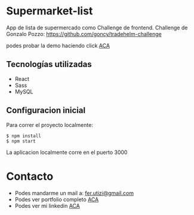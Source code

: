 # Supermarket-list

App de lista de supermercado como Challenge de frontend.
Challenge de Gonzalo Pozzo:
https://github.com/goncy/tradehelm-challenge

podes probar la demo haciendo click [ACA](https://ferutizi.github.io/supermarket-list/)

## Tecnologías utilizadas

- React
- Sass
- MySQL

## Configuracion inicial

Para correr el proyecto localmente:
```
$ npm install
$ npm start
```
La aplicacion localmente corre en el puerto 3000

# Contacto

- Podes mandarme un mail a: fer.utizi@gmail.com
- Podes ver portfolio completo [ACA](https://ferutizi.github.io/Portfolio/)
- Podes ver mi linkedin [ACA](https://www.linkedin.com/in/fernando-utizi-2a72a3233/)